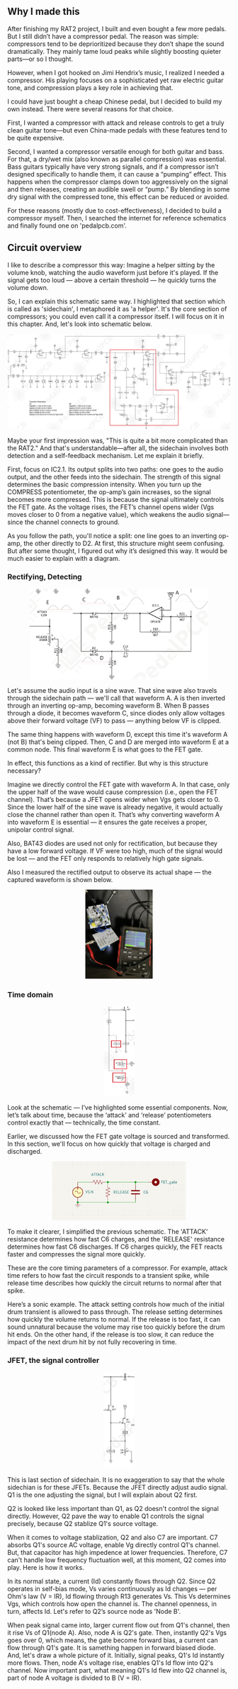 ## Why I made this
After finishing my RAT2 project, I built and even bought a few more pedals. But I still didn’t have a compressor pedal. The reason was simple: compressors tend to be deprioritized because they don’t shape the sound dramatically. They mainly tame loud peaks while slightly boosting quieter parts—or so I thought.

However, when I got hooked on Jimi Hendrix’s music, I realized I needed a compressor. His playing focuses on a sophisticated yet raw electric guitar tone, and compression plays a key role in achieving that.

I could have just bought a cheap Chinese pedal, but I decided to build my own instead. There were several reasons for that choice.

First, I wanted a compressor with attack and release controls to get a truly clean guitar tone—but even China-made pedals with these features tend to be quite expensive.

Second, I wanted a compressor versatile enough for both guitar and bass. For that, a dry/wet mix (also known as parallel compression) was essential. Bass guitars typically have very strong signals, and if a compressor isn’t designed specifically to handle them, it can cause a “pumping” effect. This happens when the compressor clamps down too aggressively on the signal and then releases, creating an audible swell or “pump.” By blending in some dry signal with the compressed tone, this effect can be reduced or avoided.

For these reasons (mostly due to cost-effectiveness), I decided to build a compressor myself. Then, I searched the internet for reference schematics and finally found one on 'pedalpcb.com'.


## Circuit overview


I like to describe a compressor this way: Imagine a helper sitting by the volume knob, watching the audio waveform just before it's played. If the signal gets too loud — above a certain threshold — he quickly turns the volume down.

So, I can explain this schematic same way. I highlighted that section which is called as 'sidechain', I metaphored it as 'a helper'. It's the core section of compressors; you could even call it a compressor itself. I will focus on it in this chapter. And, let's look into schematic below.

<p align='center'>
 <img src=asset/sch.jpg>
</p>

Maybe your first impression was, "This is quite a bit more complicated than the RAT2." And that's understandable—after all, the sidechain involves both detection and a self-feedback mechanism. Let me explain it briefly.

First, focus on IC2.1. Its output splits into two paths: one goes to the audio output, and the other feeds into the sidechain. The strength of this signal determines the basic compression intensity. When you turn up the COMPRESS potentiometer, the op-amp’s gain increases, so the signal becomes more compressed. This is because the signal ultimately controls the FET gate. As the voltage rises, the FET’s channel opens wider (Vgs moves closer to 0 from a negative value), which weakens the audio signal—since the channel connects to ground.

As you follow the path, you'll notice a split: one line goes to an inverting op-amp, the other directly to D2. At first, this structure might seem confusing. But after some thought, I figured out why it’s designed this way. It would be much easier to explain with a diagram.

### Rectifying, Detecting

<p align='center'>
 <img src=asset/waveform.jpg width="80%" height="80%">
</p>

Let's assume the audio input is a sine wave. That sine wave also travels through the sidechain path — we'll call that waveform A. A is then inverted through an inverting op-amp, becoming waveform B. When B passes through a diode, it becomes waveform C, since diodes only allow voltages above their forward voltage (VF) to pass — anything below VF is clipped.

The same thing happens with waveform D, except this time it's waveform A (not B) that's being clipped. Then, C and D are merged into waveform E at a common node. This final waveform E is what goes to the FET gate.

In effect, this functions as a kind of rectifier. But why is this structure necessary?

Imagine we directly control the FET gate with waveform A. In that case, only the upper half of the wave would cause compression (i.e., open the FET channel). That’s because a JFET opens wider when Vgs gets closer to 0. Since the lower half of the sine wave is already negative, it would actually close the channel rather than open it. That’s why converting waveform A into waveform E is essential — it ensures the gate receives a proper, unipolar control signal.

Also, BAT43 diodes are used not only for rectification, but because they have a low forward voltage. If VF were too high, much of the signal would be lost — and the FET only responds to relatively high gate signals.

Also I measured the rectified output to observe its actual shape — the captured waveform is shown below.

<p align='center'>
 <img src=asset/waveform2.jpg width="30%" height="30%">
</p>

### Time domain

<p align='center'>
 <img src=asset/attack.jpg width="14%" height="14%">
</p>  

Look at the schematic — I’ve highlighted some essential components.
Now, let’s talk about time, because the ‘attack’ and ‘release’ potentiometers control exactly that — technically, the time constant.

Earlier, we discussed how the FET gate voltage is sourced and transformed.
In this section, we'll focus on how quickly that voltage is charged and discharged.

<p align='center'>
 <img src=asset/constant.png width="60%" height="60%"> 
</p>  
To make it clearer, I simplified the previous schematic. The 'ATTACK' resistance determines how fast C6 charges, and the 'RELEASE' resistance determines how fast C6 discharges. If C6 charges quickly, the FET reacts faster and compresses the signal more quickly.

These are the core timing parameters of a compressor. For example, attack time refers to how fast the circuit responds to a transient spike, while release time describes how quickly the circuit returns to normal after that spike.

Here’s a sonic example. The attack setting controls how much of the initial drum transient is allowed to pass through. The release setting determines how quickly the volume returns to normal. If the release is too fast, it can sound unnatural because the volume may rise too quickly before the drum hit ends. On the other hand, if the release is too slow, it can reduce the impact of the next drum hit by not fully recovering in time.

### JFET, the signal controller
<p align='center'>
 <img src=asset/fet.jpg width="14%" height="14%">
</p>  
This is last section of sidechain. It is no exaggeration to say that the whole sidechian is for these JFETs. Because the JFET directly adjust audio signal. Q1 is the one adjusting the signal, but I will explain about Q2 first. 

Q2 is looked like less important than Q1, as Q2 doesn't control the signal directly. However, Q2 pave the way to enable Q1 controls the signal precisely, because Q2 stablize Q1's source voltage. 

When it comes to voltage stablization, Q2 and also C7 are important. C7 absorbs Q1's source AC voltage, enable Vg directly control Q1's channel. But, that capacitor has high impedence at lower frequencies. Therefore, C7 can't handle low frequency fluctuation well, at this moment, Q2 comes into play. Here is how it works.

In its normal state, a current (Id) constantly flows through Q2. Since Q2 operates in self-bias mode, Vs varies continuously as Id changes — per Ohm's law (V = IR), Id flowing through R13 generates Vs. This Vs determines Vgs, which controls how open the channel is. The channel openness, in turn, affects Id. Let's refer to Q2’s source node as 'Node B'.

When peak signal came into, larger current flow out from Q1's channel, then it rise Vs of Q1(node A). Also, node A is Q2's gate. Then, instantly Q2's Vgs goes over 0, which means, the gate become forward bias, a current can flow through Q1's gate. It is samething happen in forward biased diode. And, let's draw a whole picture of it. 
Initially, signal peaks, Q1's Id instantly more flows. Then, node A's voltage rise, enables Q1's Id flow into Q2's channel. Now important part, what meaning Q1's Id flew into Q2 channel is, part of node A voltage is divided to B (V = IR).
